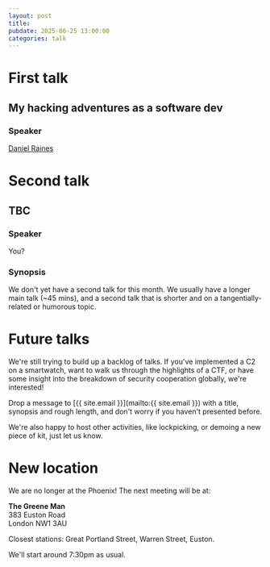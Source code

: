 ```yaml
---
layout: post
title:
pubdate: 2025-06-25 13:00:00
categories: talk
---
```

# First talk

## My hacking adventures as a software dev

### Speaker

[Daniel Raines](https://www.linkedin.com/in/danielraines/)


# Second talk

## TBC

### Speaker

You?

### Synopsis

We don't yet have a second talk for this month. We usually have a longer main talk (~45 mins), and a second talk that is shorter and on a tangentially-related or humorous topic.


# Future talks

We're still trying to build up a backlog of talks. If you've implemented a C2 on a smartwatch, want to walk us through the highlights of a CTF, or have some insight into the breakdown of security cooperation globally, we're interested!

Drop a message to [{{ site.email }}](mailto:{{ site.email }}) with a title, synopsis and rough length, and don't worry if you haven't presented before.

We're also happy to host other activities, like lockpicking, or demoing a new piece of kit, just let us know.

# New location

We are no longer at the Phoenix! The next meeting will be at:

**The Greene Man**<br/>
383 Euston Road<br/>
London NW1 3AU

Closest stations: Great Portland Street, Warren Street, Euston.

We'll start around 7:30pm as usual.
